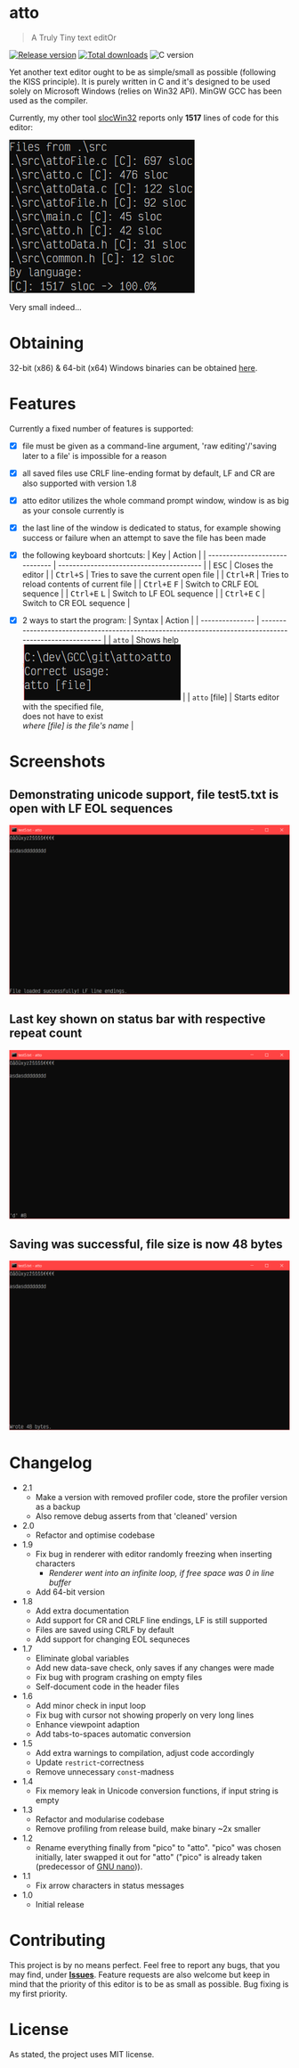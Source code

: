 # atto

> A Truly Tiny text editOr

[![Release version](https://img.shields.io/github/v/release/makuke1234/atto?display_name=release&include_prereleases)](https://github.com/makuke1234/atto/releases/latest)
[![Total downloads](https://img.shields.io/github/downloads/makuke1234/atto/total)](https://github.com/makuke1234/atto/releases)
![C version](https://img.shields.io/badge/version-C99-blue.svg)

Yet another text editor ought to be as simple/small as possible (following the KISS principle). It is purely written in C and
it's designed to be used solely on Microsoft Windows (relies on Win32 API). MinGW GCC has been used as the compiler.

Currently, my other tool [slocWin32](https://github.com/makuke1234/slocWin32) reports only **1517** lines of code for this editor:

![SLOC](./images/sloc.png)

Very small indeed...


# Obtaining

32-bit (x86) & 64-bit (x64) Windows binaries can be obtained [here](https://github.com/makuke1234/atto/releases).


# Features

Currently a fixed number of features is supported:
- [x] file must be given as a command-line argument, 'raw editing'/'saving later to a file' is impossible for a reason
- [x] all saved files use CRLF line-ending format by default, LF and CR are also supported with version 1.8
- [x] atto editor utilizes the whole command prompt window, window is as big as your console currently is
- [x] the last line of the window is dedicated to status, for example showing success or failure when an attempt to save the file has been made
- [x] the following keyboard shortcuts:
    | Key                            | Action                                   |
    | ------------------------------ | ---------------------------------------- |
    | <kbd>ESC</kbd>                 | Closes the editor                        |
    | <kbd>Ctrl+S</kbd>              | Tries to save the current open file      |
    | <kbd>Ctrl+R</kbd>              | Tries to reload contents of current file |
    | <kbd>Ctrl+E</kbd> <kbd>F</kbd> | Switch to CRLF EOL sequence              |
    | <kbd>Ctrl+E</kbd> <kbd>L</kbd> | Switch to LF EOL sequence                |
    | <kbd>Ctrl+E</kbd> <kbd>C</kbd> | Switch to CR EOL sequence                |
- [x] 2 ways to start the program:
    | Syntax          | Action                                                                                                  |
    | --------------- | ------------------------------------------------------------------------------------------------------- |
    | `atto`          | Shows help<br>![help image](./images/help.PNG)                                                          |
    | `atto` \[file\] | Starts editor with the specified file,<br>does not have to exist<br>*where \[file\] is the file's name* |


# Screenshots

## Demonstrating unicode support, file test5.txt is open with LF EOL sequences
![Unicode Support](./images/unicodeSupport.PNG)

## Last key shown on status bar with respective repeat count
![Key frequency](./images/keyFreq.PNG)

## Saving was successful, file size is now 48 bytes
![!Saving success](./images/savingSuc.PNG)


# Changelog

* 2.1
	* Make a version with removed profiler code, store the profiler version as a backup
	* Also remove debug asserts from that 'cleaned' version
* 2.0
    * Refactor and optimise codebase
* 1.9
    * Fix bug in renderer with editor randomly freezing when inserting characters
        * *Renderer went into an infinite loop, if free space was 0 in line buffer*
    * Add 64-bit version
* 1.8
    * Add extra documentation
    * Add support for CR and CRLF line endings, LF is still supported
    * Files are saved using CRLF by default
    * Add support for changing EOL sequneces
* 1.7
    * Eliminate global variables
    * Add new data-save check, only saves if any changes were made
    * Fix bug with program crashing on empty files
    * Self-document code in the header files
* 1.6
    * Add minor check in input loop
    * Fix bug with cursor not showing properly on very long lines
    * Enhance viewpoint adaption
    * Add tabs-to-spaces automatic conversion
* 1.5
    * Add extra warnings to compilation, adjust code accordingly
    * Update `restrict`-correctness
    * Remove unnecessary `const`-madness
* 1.4
    * Fix memory leak in Unicode conversion functions, if input string is empty
* 1.3
    * Refactor and modularise codebase
    * Remove profiling from release build, make binary ~2x smaller
* 1.2
    * Rename everything finally from "pico" to "atto". "pico" was chosen initially,
    later swapped it out for "atto" ("pico" is already taken (predecessor of [GNU nano](https://github.com/madnight/nano))).
* 1.1
    * Fix arrow characters in status messages
* 1.0
    * Initial release


# Contributing

This project is by no means perfect. Feel free to report any bugs, that you may find, under
**[Issues](https://github.com/makuke1234/atto/issues)**.
Feature requests are also welcome but keep in mind that the priority of this editor
is to be as small as possible. Bug fixing is my first priority.


# License

As stated, the project uses MIT license.
